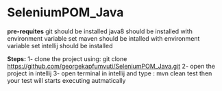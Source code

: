 # SeleniumPOM_Java

**pre-requites**
git should be installed
java8 should be installed with environment variable set
maven should be intalled  with environment variable set
intellij should be installed


**Steps:**
1- clone the project using: git clone https://github.com/georgekapfumvuti/SeleniumPOM_Java.git
2- open the project in intellij
3- open terminal in intellij and type : mvn clean test
  then your test will starts executing autmatically

